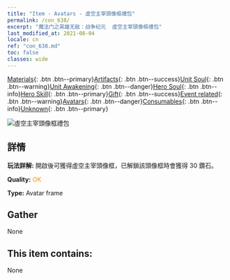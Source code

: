 ```yaml
---
title: "Item - Avatars - 虛空主宰頭像框禮包"
permalink: /con_638/
excerpt: "魔法门之英雄无敌：战争纪元  虛空主宰頭像框禮包"
last_modified_at: 2021-08-04
locale: cn
ref: "con_638.md"
toc: false
classes: wide
---
```

 [Materials](/ItemsCN/){: .btn .btn--primary}[Artifacts](/ItemsCN/Artifacts/){: .btn .btn--success}[Unit Soul](/ItemsCN/UnitSoul/){: .btn .btn--warning}[Unit Awakening](/ItemsCN/UnitAwakening/){: .btn .btn--danger}[Hero Soul](/ItemsCN/HeroSoul/){: .btn .btn--info}[Hero Skill](/ItemsCN/HeroSkill/){: .btn .btn--primary}[Gift](/ItemsCN/Gift/){: .btn .btn--success}[Event related](/ItemsCN/Events/){: .btn .btn--warning}[Avatars](/ItemsCN/Avatars/){: .btn .btn--danger}[Consumables](/ItemsCN/Consumables/){: .btn .btn--info}[Unknown](/ItemsCN/Unknown/){: .btn .btn--primary}

 ![虛空主宰頭像框禮包](/images/a/avatarFrame_42.png)

## 詳情
 **玩法詳解:** 開啟後可獲得虛空主宰頭像框，已解鎖該頭像框時會獲得 30 鑽石。

 **Quality:** <span style="color: #FF8C00">OK</span>

 **Type:** Avatar frame

## Gather

  None

## This item contains:

  None

